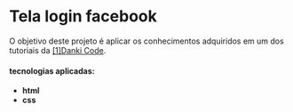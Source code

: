 # Tela login facebook

O objetivo deste projeto é aplicar os conhecimentos adquiridos em um dos tutoriais da [[1]Danki Code][Danki Code].

#### tecnologias aplicadas:
 - **html** 
 - **css** 


[Danki Code]: https://cursos.dankicode.com "Danki Code"
